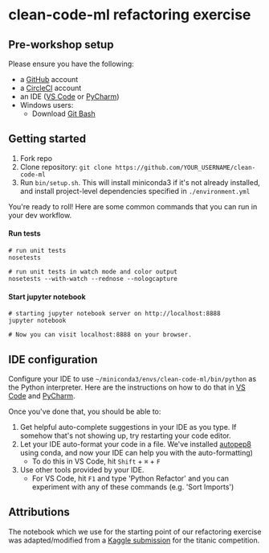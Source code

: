 # clean-code-ml refactoring exercise

## Pre-workshop setup

Please ensure you have the following:
- a [GitHub](https://github.com/) account
- a [CircleCI](https://circleci.com) account
- an IDE ([VS Code](https://code.visualstudio.com/Download) or [PyCharm](https://www.jetbrains.com/pycharm/download/))
- Windows users:
    - Download [Git Bash](https://gitforwindows.org/)

## Getting started

1. Fork repo
1. Clone repository: `git clone https://github.com/YOUR_USERNAME/clean-code-ml`
1. Run `bin/setup.sh`. This will install miniconda3 if it's not already installed, and install project-level dependencies specified in `./environment.yml`

You're ready to roll! Here are some common commands that you can run in your dev workflow.

#### Run tests

```shell
# run unit tests
nosetests

# run unit tests in watch mode and color output
nosetests --with-watch --rednose --nologcapture
```

#### Start jupyter notebook

```shell
# starting jupyter notebook server on http://localhost:8888
jupyter notebook

# Now you can visit localhost:8888 on your browser.
```

## IDE configuration

Configure your IDE to use `~/miniconda3/envs/clean-code-ml/bin/python` as the Python interpreter. Here are the instructions on how to do that in [VS Code](https://code.visualstudio.com/docs/python/environments) and [PyCharm](https://www.jetbrains.com/help/pycharm/configuring-python-interpreter.html).

Once you've done that, you should be able to:
1. Get helpful auto-complete suggestions in your IDE as you type. If somehow that's not showing up, try restarting your code editor.
1. Let your IDE auto-format your code in a file. We've installed [autopep8](https://github.com/hhatto/autopep8) using conda, and now your IDE can help you with the auto-formatting)
    - To do this in VS Code, hit `Shift` + `⌘` + `F`
1. Use other tools provided by your IDE.
    - For VS Code, hit `F1` and type 'Python Refactor' and you can experiment with any of these commands (e.g. 'Sort Imports')

## Attributions

The notebook which we use for the starting point of our refactoring exercise was adapted/modified from a [Kaggle submission](https://www.kaggle.com/bhaveshsk/getting-started-with-titanic-dataset/data) for the titanic competition. 